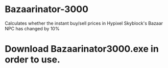 # Bazaarinator-3000  
 Calculates whether the instant buy/sell prices in Hypixel Skyblock's Bazaar NPC has changed by 10%
# Download Bazaarinator3000.exe in order to use.

